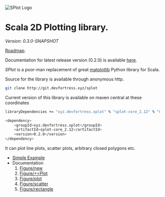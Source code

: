 ![SPlot Logo](http://www.devfortress.xyz/assets/splot-logo.png)

 Scala 2D Plotting library.
===========================
_Version: 0.3.0-SNAPSHOT_ 

[Roadmap](http://git.devfortress.xyz/plugins/gitiles/splot/+/master/ROADMAP.md).

Documentation for latest release version (0.2.0) is available [here](https://git.devfortress.xyz/plugins/gitiles/splot/+/rel-0.2.0-doc/README.md).

_SPlot_ is a poor-man replacement of great [matplotlib](https://matplotlib.org/) Python library for Scala.

Source for the library is available through anonymous http.
```bash
git clone http://git.devfortress.xyz/splot
```

Current version of this library is available on maven central at these coordinates

```bash
libraryDependencies += "xyz.devfortress.splot" % "splot-core_2.12" % "0.2.0"
```
```bash
<dependency>
    <groupId>xyz.devfortress.splot</groupId>
    <artifactId>splot-core_2.12</artifactId>
    <version>0.2.0</version>
</dependency>
```

It can plot line plots, scatter plots, arbitrary closed polygons etc.

* [Simple Example](EXAMPLE.md)
* Documentation
  1. [Figure/new](http://git.devfortress.xyz/plugins/gitiles/splot/+/rel-0.2.0/src/main/scala/xyz/devfortress/splot/Figure.scala#12)
  2. [Figure/+=Plot](http://git.devfortress.xyz/plugins/gitiles/splot/+/rel-0.2.0/src/main/scala/xyz/devfortress/splot/Figure.scala#37)
  2. [Figure/plot](http://git.devfortress.xyz/plugins/gitiles/splot/+/rel-0.2.0/src/main/scala/xyz/devfortress/splot/Figure.scala#45)
  3. [Figure/scatter](http://git.devfortress.xyz/plugins/gitiles/splot/+/rel-0.2.0/src/main/scala/xyz/devfortress/splot/Figure.scala#57)
  4. [Figure/rectangle](http://git.devfortress.xyz/plugins/gitiles/splot/+/rel-0.2.0/src/main/scala/xyz/devfortress/splot/Figure.scala#76)
